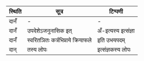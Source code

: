 | स्थिति | सूत्र | टिप्पणी |
| ----- | ------- | ------ |
| दानँ॑ | - | - |
| दानँ॑ | उपदेशेऽजनुनासिक इत् | अँ-इत्यस्य इत्संज्ञा |
| दानँ॑ | स्वरितञितः कर्त्रभिप्राये क्रियाफले | इति उभयपदम् |
| दान् | तस्य लोपः | इत्संज्ञकस्य लोपः |
